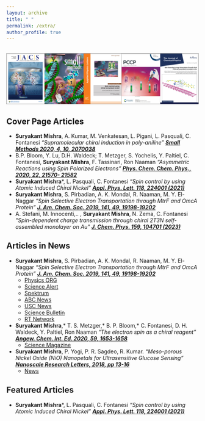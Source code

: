 ```yaml
---
layout: archive
title: " "
permalink: /extra/
author_profile: true
---
```



<br/><img src='/Extra.png' class='center'>


Cover Page Articles
----
- **Suryakant Mishra**, A. Kumar, M. Venkatesan, L. Pigani, L. Pasquali, C. Fontanesi
_“Supramolecular chiral induction in poly-aniline”_ [_**Small Methods 2020, 4, 10, 2070038**_](https://onlinelibrary.wiley.com/cms/asset/f58ef8f0-e0be-41c4-8bb1-f28344413d55/smtd202070038-gra-0001-m.jpg)
- B.P. Bloom, Y. Lu, D.H. Waldeck; T. Metzger, S. Yochelis, Y. Paltiel, C. Fontanesi,
**Suryakant Mishra**, F. Tassinari, Ron Naaman _“Asymmetric Reactions using
Spin Polarized Electrons”_  [_**Phys. Chem. Chem. Phys., 2020, 22, 21570- 21582**_](https://pubs.rsc.org/en/content/articlepdf/2020/cp/d0cp90222e)
- **Suryakant Mishra***, L. Pasquali, C. Fontanesi _“Spin control by using
Atomic Induced Chiral Nickel”_ [_**Appl. Phys. Lett. 118, 224001 (2021)**_](https://aipp.silverchair-cdn.com/aipp/content_public/journal/apl/issue/118/22/2/cover.jpeg?Expires=1705706841&Signature=Q04eKf46w5bdH6SP5Dl0TMYxS-dsYkNX-xFjSELzXzAqHQrM9Mo0gMiCoBU8ryu0ocwlJmFLncUeFC49Il7cPm1BL5XkiudDhwVCCXDe89m-04CwZPeyI9~OffEJo7bXJpzwyi7~MZGeID8gDpKMs615h1cDdwzl-1cpOGwriwvzHSTqNPU3VwdlSaKoVQNRFNuGyCayxIkBqfIMW~NRFAa~NuWIhKf8HmAcaf5-VIhclVEhxY1cguuiOoasYkNlONErke3k03JokflM4glKwroFSas4RfRU5-7k6Vy5dDvFkW4biKXaopLO9bAeWqW6SBYoam62H0wQA~-WTGQ0YQ__&Key-Pair-Id=APKAIE5G5CRDK6RD3PGA)
- **Suryakant Mishra**, S. Pirbadian, A. K. Mondal, R. Naaman, M. Y. El-Naggar
_“Spin Selective Electron Transportation through MtrF and OmcA Protein”_
[_**J. Am. Chem. Soc. 2019, 141, 49, 19198-19202**_](https://pubs.acs.org/cms/10.1021/jacsat.2019.141.issue-49/asset/jacsat.2019.141.issue-49.xlargecover-2.jpg)
- A. Stefani, M. Innocenti,.. , **Suryakant Mishra**,  N. Zema, C. Fontanesi _"Spin-dependent charge transmission through chiral 2T3N self-assembled monolayer on Au"_ [_**J. Chem. Phys. 159, 104701 (2023)**_](https://aipp.silverchair-cdn.com/aipp/content_public/journal/jcp/issue/159/10/5/jcp.2023.159.issue-10.largecover.jpeg?Expires=1705705287&Signature=IE7G0A5dmz1XFjfP5dRlEqpTirt7qG11KzL9NwrONDAH7KipT69OxosEQqpwtK2bLpZL-3ghI5zbDuHVvMvnjNCj1TTirDLy~Gz9gEuxkiw4ux~veqN26RxgFCIi-XOag9afOB6R6Mr6PpoOwohFdKIRhE21JUXj8-XoSFKjlXYsexuHmfunw8CebrqLKxZHWhWelRlMRpV6GPUvf31Hsrsra50z52idZdjJ0LttuvOex~U1IGKRWqe-2TOBWYCbVRs3LpdzDZ0RlA8e5eqtlpRkpIqXT7nPqTFYgPYkolY3~dz~OG6REwp9MgN2Js~bje7ABRLulDlKoYOnnTQMiQ__&Key-Pair-Id=APKAIE5G5CRDK6RD3PGA)



**Articles in News**
-----

- **Suryakant Mishra**, S. Pirbadian, A. K. Mondal, R. Naaman, M. Y. El-Naggar
_“Spin Selective Electron Transportation through MtrF and OmcA Protein”_
[_**J. Am. Chem. Soc. 2019, 141, 49, 19198-19202**_](https://pubs.acs.org/doi/10.1021/jacs.9b09262)
   - [Physics ORG](https://phys.org/news/2020-07-rock-breathing-bacteria-electron-doctors.html)
   - [Science Alert](https://www.sciencealert.com/these-bacteria-breathe-rock-and-we-might-finally-understand-how-that-s-possible)
    - [Spektrum](https://www.spektrum.de/news/bakterien-steuern-elektronenspins/1711584)
  - [ABC News](https://www.abc.es/ciencia/abci-descubren-secreto-extrano-respira-rocas-oxigeno-202003120202_noticia.html?ref=https:\%2F\%2Fwww.altmetric.com\%2Fdetails\%2F70143487\%2Fnews)
  - [USC News](https://dornsife.usc.edu/news/stories/3176/electron-quantum-spin-in-bacteria-spintronics/)
  - [Science Bulletin](https://sciencebulletin.org/rock-breathing-bacteria-are-electron-spin-doctors-study-shows-2/)
  - [RT Network](https://actualidad.rt.com/actualidad/345521-respira-bacteria-electrodos-roca)
- **Suryakant Mishra**,* T. S. Metzger,* B. P. Bloom,* C. Fontanesi, D. H. Waldeck,
Y. Paltiel, Ron Naaman “_The electron spin as a chiral reagent”_
[_**Angew. Chem. Int. Ed. 2020, 59, 1653-1658**_](https://onlinelibrary.wiley.com/doi/abs/10.1002/anie.201911400) 
  - [Science Magazine](https://blogs.sciencemag.org/pipeline/archives/2019/10/24/chiral-reactions-with-chiral-electrons)
- **Suryakant Mishra**, P. Yogi, P. R. Sagdeo, R. Kumar. _“Meso-porous Nickel Oxide (NiO) Nanopetals for Ultrasensitive Glucose Sensing”_
[_**Nanoscale Research Letters, 2018, pp 13-16**_](https://link.springer.com/article/10.1186/s11671-018-2435-3)
  - [News](https://researchmatters.in/news/iit-indore-develop-novel-glucose-sensor-made-nickel-oxide-nanopetals)
  
Featured Articles
----
- **Suryakant Mishra***, L. Pasquali, C. Fontanesi _“Spin control by using
Atomic Induced Chiral Nickel”_ [_**Appl. Phys. Lett. 118, 224001 (2021)**_](https://aip.scitation.org/doi/full/10.1063/5.0049113)


